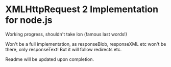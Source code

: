 # XMLHttpRequest 2 Implementation for node.js #

Working progress, shouldn't take lon (famous last words!)

Won't be a full implementation, as responseBlob, responseXML etc won't be there, only responseText! But it will follow redirects etc.

Readme will be updated upon completion.
